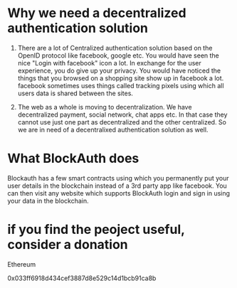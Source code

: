 # Why we need a decentralized authentication solution
1. There are a lot of Centralized authentication solution  based on the OpenID protocol like facebook, google etc. You would have seen the nice "Login with facebook" icon a lot. In exchange for the user experience, you do give up your privacy. You would have noticed the things that you browsed on a shopping site show up in facebook a lot. facebook sometimes uses things called tracking pixels using which all users data is shared between the sites.

2. The web as a whole is moving to decentralization. We have decentralized payment, social network, chat apps etc. In that case they cannot use just one part as decentralized and the other centralized. So we are in need of a decentralixed authentication solution as well. 

# What BlockAuth does
Blockauth has a few smart contracts using which you permanently put your user details in the blockchain instead of a 3rd party app like facebook. You can then visit any website which supports BlockAuth login and sign in using your data in the blockchain.

# if you find the peoject useful, consider a donation
Ethereum

0x033ff6918d434cef3887d8e529c14d1bcb91ca8b

